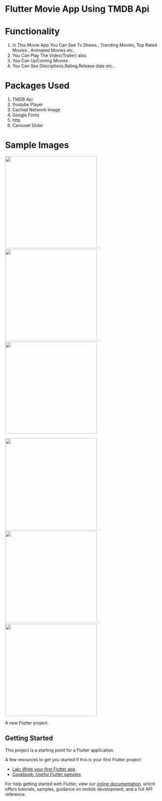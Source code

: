 # Flutter Movie App Using TMDB Api

# Functionality 
1. In This Movie App You Can See Tv Shows , Trending Movies, Top Rated Movies , Animated Movies etc..
2. You Can Play The Video(Trailer) also.
3. You Can UpComing Movies
4. You Can See Discriptions,Rating,Release date etc..

# Packages Used
1. TMDB Api
2. Youtube Player
3. Cached Network Image
4. Google Fonts
5. http
6. Carousel Slider



# Sample Images

<img width="300" src="https://github.com/Justin-roy/Image-2/blob/main/s2.jpg">      .
<img width="300" src="https://github.com/Justin-roy/Image-2/blob/main/s1.jpg">      .
<img width="300" src="https://github.com/Justin-roy/Image-2/blob/main/s6.jpg">

<img width="300" src="https://github.com/Justin-roy/Image-2/blob/main/s4.jpg">      .
<img width="300" src="https://github.com/Justin-roy/Image-2/blob/main/s3.jpg">      .
<img width="300" src="https://github.com/Justin-roy/Image-2/blob/main/s5.jpg">

A new Flutter project.

## Getting Started

This project is a starting point for a Flutter application.

A few resources to get you started if this is your first Flutter project:

- [Lab: Write your first Flutter app](https://flutter.dev/docs/get-started/codelab)
- [Cookbook: Useful Flutter samples](https://flutter.dev/docs/cookbook)

For help getting started with Flutter, view our
[online documentation](https://flutter.dev/docs), which offers tutorials,
samples, guidance on mobile development, and a full API reference.
